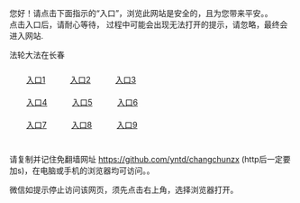 您好！请点击下面指示的“入口”，浏览此网站是安全的，且为您带来平安。。 <br/>
点击入口后，请耐心等待， 过程中可能会出现无法打开的提示，请忽略，最终会进入网站. </br>

法轮大法在长春<br/>
<div style="padding:10px"><a style="margin:20px" target="_blank" href="https://d1tjxmfrxdeetl.cloudfront.net/2Qpsp?qpbvevtt" id="ccLink1" rel="nofollow">入口1</a> <a target="_blank" style="margin:20px" href="https://d1kp5j3kadcwyl.cloudfront.net/2Qpsp?zhlgueb" id="ccLink2" rel="nofollow">入口2</a> <a style="margin:20px" target="_blank" href="https://d3gzm8zuyer0ct.cloudfront.net/2Qpsp?dcvakxa" id="ccLink3" rel="nofollow">入口3</a></div>

<div style="padding:10px" ><a style="margin:20px" target="_blank" href="https://d1tjxmfrxdeetl.cloudfront.net/2Qpsp?qpbvevtt" id="ccLink4" rel="nofollow">入口4</a> <a style="margin:20px" href="https://d1kp5j3kadcwyl.cloudfront.net/2Qpsp?zhlgueb" target="_blank" id="ccLink5" rel="nofollow">入口5</a> <a style="margin:20px" href="https://d3gzm8zuyer0ct.cloudfront.net/2Qpsp?dcvakxa" target="_blank" id="ccLink6" rel="nofollow">入口6</a></div>

<div style="padding:10px"><a style="margin:20px" target="_blank" href="https://d1tjxmfrxdeetl.cloudfront.net/2Qpsp?qpbvevtt" id="ccLink7" rel="nofollow">入口7</a> <a style="margin:20px" href="https://d1kp5j3kadcwyl.cloudfront.net/2Qpsp?zhlgueb" target="_blank" id="ccLink8" rel="nofollow">入口8</a> <a style="margin:20px" target="_blank" href="https://d3gzm8zuyer0ct.cloudfront.net/2Qpsp?dcvakxa" id="ccLink9" rel="nofollow">入口9</a></div>

<br/>



请复制并记住免翻墙网址 https://github.com/yntd/changchunzx (http后一定要加s)，在电脑或手机的浏览器均可访问。。<br/>

微信如提示停止访问该网页，须先点击右上角，选择浏览器打开。

